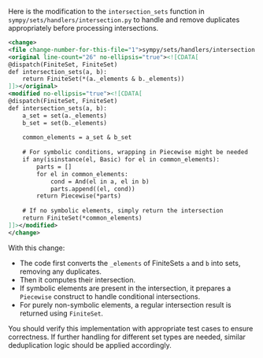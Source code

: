 Here is the modification to the `intersection_sets` function in `sympy/sets/handlers/intersection.py` to handle and remove duplicates appropriately before processing intersections.

```xml
<change>
<file change-number-for-this-file="1">sympy/sets/handlers/intersection.py</file>
<original line-count="26" no-ellipsis="true"><![CDATA[
@dispatch(FiniteSet, FiniteSet)
def intersection_sets(a, b):
    return FiniteSet(*(a._elements & b._elements))
]]></original>
<modified no-ellipsis="true"><![CDATA[
@dispatch(FiniteSet, FiniteSet)
def intersection_sets(a, b):
    a_set = set(a._elements)
    b_set = set(b._elements)
    
    common_elements = a_set & b_set
    
    # For symbolic conditions, wrapping in Piecewise might be needed
    if any(isinstance(el, Basic) for el in common_elements):
        parts = []
        for el in common_elements:
            cond = And(el in a, el in b)
            parts.append((el, cond))
        return Piecewise(*parts)
    
    # If no symbolic elements, simply return the intersection
    return FiniteSet(*common_elements)
]]></modified>
</change>
```

With this change:
- The code first converts the `_elements` of FiniteSets `a` and `b` into sets, removing any duplicates.
- Then it computes their intersection.
- If symbolic elements are present in the intersection, it prepares a `Piecewise` construct to handle conditional intersections.
- For purely non-symbolic elements, a regular intersection result is returned using `FiniteSet`.

You should verify this implementation with appropriate test cases to ensure correctness. If further handling for different set types are needed, similar deduplication logic should be applied accordingly.